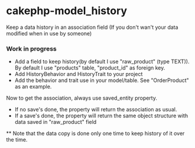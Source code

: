 # cakephp-model_history
Keep a data history in an association field (If you don't wan't your data modified when in use by someone)

### Work in progress

- Add a field to keep history(by default I use "raw_product" (type TEXT)). By default I use "products" table, "product_id" as foreign key.
- Add HistoryBehavior and HistoryTrait to your project
- Add the behavior and trait use in your model/table. See "OrderProduct" as an example.

Now to get the association, always use saved_entity property.
- If no save's done, the property will return the association as usual.
- If a save's done, the property will return the same object structure with data saved in "raw_product" field

** Note that the data copy is done only one time to keep history of it over the time.
